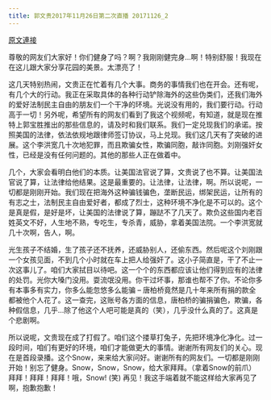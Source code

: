 ```yaml
---
title: 郭文贵2017年11月26日第二次直播 20171126_2
---
```


[原文連接](https://gnews.org/ThreadView/53483911)

尊敬的网友们大家好！你们健身了吗？啊？我刚刚健完身…啊！特别舒服！我现在在这儿跟大家分享花园的美景。太漂亮了！


这几天特别热闹，文贵正在忙着有几个大事。商务的事情我们也在开会。还有呢，有几个大的行动。我正在采取具体的各种行动铲除海外的这些伪类们，还我们海外的爱好法制民主自由的朋友们一个干净的环境。光说没有用的，我们要行动。行动高于一切！另外呢，希望所有的网友们看到了我这个视频呢，有知道，就是现在推特上郭宝胜推出的那些信息的，请及时和我们联系。我们一定兑现我们的承诺。按照美国的法律，依法依规地跟律师签订协议，马上兑现。我们这几天有了突破的进展。这个李洪宽几十次地犯罪，而且欺骗女性，欺骗同胞，敲诈同胞。刘刚强奸女性，已经是没有任何问题的。其他的那些人正在做着中。


几个，大家会看明白他们的本质。让美国法官说了算，文贵说了也不算。让美国法官说了算，让法律给他结果。这是最重要的。让法律，让法律，啊。所以说呢，一切都是刚刚开始。我们现在把海外这种骗钱骗色，垄断民运，绑架民运，让所有的有志之士，法制民主自由爱好者，都成了烈士，这种环境不净化是不可以的。这个是真是假，是好是坏，让美国的法律说了算，蹦跶不了几天了。欺负这些国内老百姓英文不好，人生地不熟，专吃生，专杀青，威胁，拿着美国法院。一个李洪宽就几十次啊，告人，啊。


光生孩子不结婚，生了孩子还不抚养，还威胁别人，还偷东西。然后呢这个刘刚跟一个女孩见面，不到几个小时就在车上把人给强奸了。这小子简直是，干了不止一次这事儿了。咱们大家拭目以待吧。这一个个的东西都应该让他们得到应有的法律的处罚。光你大嗓门没用。耍流氓没用。你干过坏事，那谁也帮不了你。不论你多有本事多有实力，你多么能忽悠多么能骗 &ndash; 唐柏桥竟然是几十年来所有捐的款全都被他个人花了。这一查完，这账号各方面的信息，唐柏桥的骗捐骗色，欺骗，各种假信息，几乎…除了他这个人吧可能是真的（笑），几乎没什么真的了。这真是个悲剧啊。


所以说呢，文贵现在成了打假了。咱们这个搂草打兔子，先把环境净化净化。过一段时间，咱们有更好的环境，咱们才能做更大的事情。谢谢所有网友们的关心。现在是首段录播。这个Snow，来来给大家问好。谢谢所有的网友们。一切都是刚刚开始！别忘了健身。Snow，Snow，Snow，给大家拜拜。（拿着Snow的前爪）拜拜！拜拜！拜拜！哦，Snow! (笑)  再见！我这手端着就不能这样给大家再见了啊，抱歉抱歉！
